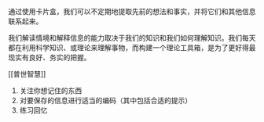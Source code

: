 通过使用卡片盒，我们可以不定期地提取先前的想法和事实，并将它们和其他信息联系起来。

我们解读情境和解释信息的能力取决于我们的知识和我们如何理解知识。我们每天都在利用科学知识、或理论来理解事物，而构建一个理论工具箱，是为了更好得最现实有良好、务实的把握。

[[普世智慧]]

1. 关注你想记住的东西
2. 对要保存的信息进行适当的编码（其中包括合适的提示）
3. 练习回忆



